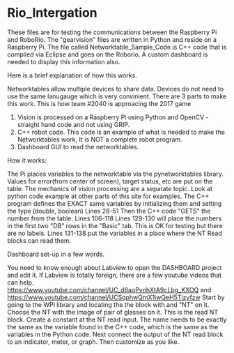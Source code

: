 # Rio_Intergation
These files are for testing the communications between the Raspberry Pi and RoboRio. 
The "gearvision" files are written in Python and reside on a Raspberry Pi. 
The file called Networktable_Sample_Code is C++ code that is complied via Eclipse and goes on the Roborio.
A custom dashboard is needed to display this information also. 

Here is a brief explanation of how this works.

Networktables allow multiple devices to share data. Devices do not need to use the same lanugauge which is very convinient. There are 3 parts to make this work. This is how team #2040 is approacing the 2017 game
1) Vision is processed on a Raspberry Pi using Python and OpenCV - straight hand code and not using GRIP. 
2) C++ robot code. This code is an example of what is needed to make the Networktables work, It is NOT a complete robot program.
3) Dashboard GUI to read the networktables. 

How it works:

The Pi places variables to the networktable via the pynetworktables library. Values for error(from center of screen), target status, etc are put on the table. The mechanics of vision processing are a separate topic. Look at python code example at other parts of this site for examples.
The C++ program defines the EXACT same variables by initializing them and setting the type (double, boolean) Lines 28-51
Then the C++ code "GETS" the number from the table. Lines 106-118
Lines 129-130 will place the numbers in the first two "DB" rows in the "Basic" tab. This is OK for testing but there are no labels.
Lines 131-138 put the variables in a place where the NT Read blocks can read them. 

Dashboard set-up in a few words. 

You need to know enough about Labview to open the DASHBOARD project and edit it. If Labview is totally foreign, there are a few youtube videos that can help. https://www.youtube.com/channel/UC_d8aqPvnhXtA9cLbg_KXOQ and https://www.youtube.com/channel/UCSqphwQmX1iwQeH5Tizyfzw 
Start by going to the WPI library and locating the the block with and "NT" on it. Choose the NT with the image of pair of glasses on it. This is the read NT block. Create a constant at the NT read input. The name needs to be exactly the same as the variable found in the C++ code, which is the same as the variables in the Python code. Next connect the output of the NT read block to an indicator, meter, or graph. Then customize as you like.

